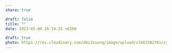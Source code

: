 ```yaml
---
share: true

draft: false
title: ""
date: 2023-05-06 16:19:25 +0200

draft: true
photo: https://res.cloudinary.com/dbi2zounq/image/upload/v1683382761/cya9la68ivi2iimpliw9.jpg
---
```

